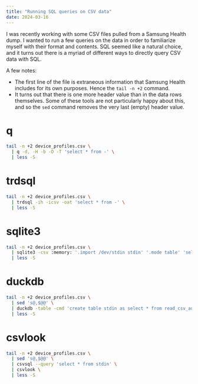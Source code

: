 ```yaml
---
title: "Running SQL queries on CSV data"
date: 2024-03-16
---
```


I was recently working with some CSV files pulled from a Samsung Health dump.  I wanted to run a few queries on the data in order to familiarize myself with their format and contents.  SQL seemed like a natural choice, and it turns out there is a myriad of different ways to directly query CSV data with SQL.

A few notes:

* The first line of the file is extraneous information that Samsung Health includes for its own purposes.  Hence the `tail -n +2` command.
* It turns out that there is one more header value than in the data rows themselves.  Some of these tools are not particularly happy about this, and so the `sed` command removes the very last (empty) header value.

# q

```sh
tail -n +2 device_profiles.csv \
  | q -d, -H -b -O -T 'select * from -' \
  | less -S
```

# trdsql

```sh
tail -n +2 device_profiles.csv \
  | trdsql -ih -icsv -oat 'select * from -' \
  | less -S
```

# sqlite3

```sh
tail -n +2 device_profiles.csv \
  | sqlite3 -csv :memory: '.import /dev/stdin stdin' '.mode table' 'select * from stdin' \
  | less -S
```

# duckdb

```sh
tail -n +2 device_profiles.csv \
  | sed 's@,$@@' \
  | duckdb -table -cmd 'create table stdin as select * from read_csv_auto("/dev/stdin"); select * from stdin;' \
  | less -S
```

# csvlook

```sh
tail -n +2 device_profiles.csv \
  | sed 's@,$@@' \
  | csvsql --query 'select * from stdin' \
  | csvlook \
  | less -S
```
